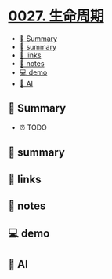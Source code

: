 # [0027. 生命周期](https://github.com/Tdahuyou/react/tree/main/0027.%20%E7%94%9F%E5%91%BD%E5%91%A8%E6%9C%9F)

<!-- region:toc -->
- [📝 Summary](#-summary)
- [📝 summary](#-summary)
- [🔗 links](#-links)
- [📒 notes](#-notes)
- [💻 demo](#-demo)
- [🤖 AI](#🤖-ai)
<!-- endregion:toc -->

## 📝 Summary

- ⏰ TODO

## 📝 summary



## 🔗 links





## 📒 notes





## 💻 demo





## 🤖 AI




